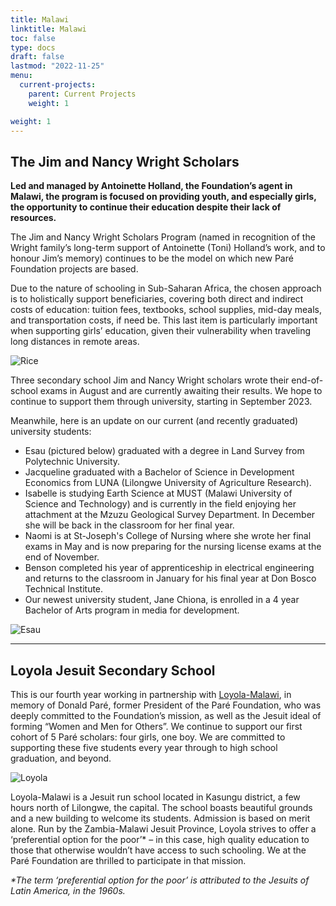 ```yaml
---
title: Malawi
linktitle: Malawi
toc: false
type: docs
draft: false
lastmod: "2022-11-25"
menu:
  current-projects:
    parent: Current Projects
    weight: 1

weight: 1
---
```


## The Jim and Nancy Wright Scholars

**Led and managed by Antoinette Holland, the Foundation’s agent in Malawi, the program is focused on providing youth, and especially girls, the opportunity to continue their education despite their lack of resources.**

The Jim and Nancy Wright Scholars Program (named in recognition of the Wright family’s long-term support of Antoinette (Toni) Holland’s work, and to honour Jim’s memory) continues to be the model on which new Paré Foundation projects are based.

Due to the nature of schooling in Sub-Saharan Africa, the chosen approach is to holistically support beneficiaries, covering both direct and indirect costs of education: tuition fees, textbooks, school supplies, mid-day meals, and transportation costs, if need be. This last item is particularly important when supporting girls’ education, given their vulnerability when traveling long distances in remote areas.

![Rice](/img/Malawi/ricebags.jpg)

Three secondary school Jim and Nancy Wright scholars wrote their end-of-school exams in August and are currently awaiting their results. We hope to continue to support them through university, starting in September 2023.

Meanwhile, here is an update on our current (and recently graduated) university students:

* Esau (pictured below) graduated with a degree in Land Survey from Polytechnic University.
* Jacqueline graduated with a Bachelor of Science in Development Economics from LUNA (Lilongwe University of Agriculture Research).
* Isabelle is studying Earth Science at MUST (Malawi University of Science and Technology) and is currently in the field enjoying her attachment at the Mzuzu Geological Survey Department. In December she will be back in the classroom for her final year.
* Naomi is at St-Joseph's College of Nursing where she wrote her final exams in May and is now preparing for the nursing license exams at the end of November.
* Benson completed his year of apprenticeship in electrical engineering and returns to the classroom in January for his final year at Don Bosco Technical Institute.
* Our newest university student, Jane Chiona, is enrolled in a 4 year Bachelor of Arts program in media for development.

![Esau](/img/Malawi/Esaugradflowers.jpg)


---
## Loyola Jesuit Secondary School

This is our fourth year working in partnership with [Loyola-Malawi](https://loyola-malawi.org/), in memory of Donald Paré, former President of the Paré Foundation, who was deeply committed to the Foundation’s mission, as well as the Jesuit ideal of forming “Women and Men for Others”. We continue to support our first cohort of 5 Paré scholars: four girls, one boy. We are committed to supporting these five students every year through to high school graduation, and beyond.

![Loyola](/img/Malawi/loyola-Malawi.jpg)

Loyola-Malawi is a Jesuit run school located in Kasungu district, a few hours north of Lilongwe, the capital. The school boasts beautiful grounds and a new building to welcome its students. Admission is based on merit alone. Run by the Zambia-Malawi Jesuit Province, Loyola strives to offer a ‘preferential option for the poor’* – in this case, high quality education to those that otherwise wouldn’t have access to such schooling. We at the Paré Foundation are thrilled to participate in that mission.

_*The term ‘preferential option for the poor’ is attributed to the Jesuits of Latin America, in the 1960s._

